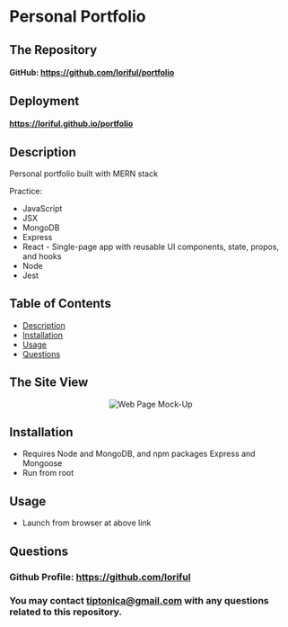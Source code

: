 

# **Personal Portfolio**
  
## **The Repository**
#### GitHub: https://github.com/loriful/portfolio

## **Deployment**
#### https://loriful.github.io/portfolio


## **Description**
Personal portfolio built with MERN stack

Practice: 
  - JavaScript
  - JSX
  - MongoDB
  - Express
  - React - Single-page app with reusable UI components, state, propos, and hooks
  - Node
  - Jest

  <!-- - IndexDB API
  - Progressive Web Applications
  - Manifest.json
  - Service workers -->

## **Table of Contents**
- [Description](#description)
- [Installation](#installation)
- [Usage](#usage)
- [Questions](#questions)

## **The Site View**

<p align="center">
  <img src="./public/images/mock-up.png" alt="Web Page Mock-Up">
  </b>
  </b>
</p>

## **Installation**
- Requires Node and MongoDB, and npm packages Express and Mongoose
- Run <npm install> from root

## **Usage**
- Launch from browser at above link

## **Questions**
### Github Profile:  https://github.com/loriful

### You may contact tiptonica@gmail.com with any questions related to this repository.